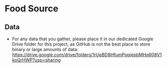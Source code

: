 # Food Source

## Data
- For any data that you gather, please place it in our dedicated Google Drive folder for this project, as GitHub is not the best place to store binary or large amounts of data: https://drive.google.com/drive/folders/1rUeBD8HfumPopjepbMHq608V1koQrHWP?usp=sharing
